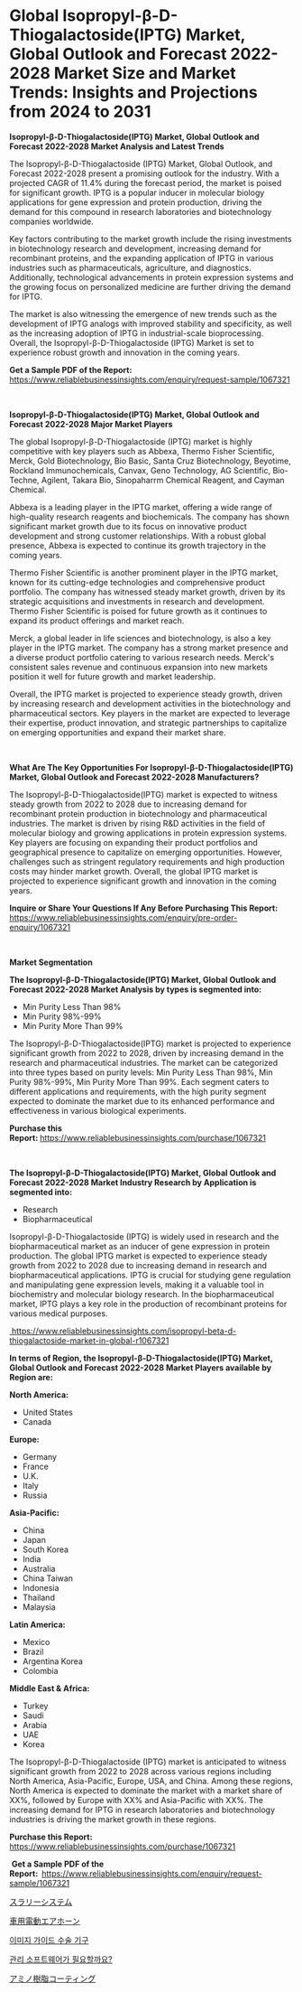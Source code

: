 <p><h1>Global Isopropyl-β-D-Thiogalactoside(IPTG) Market, Global Outlook and Forecast 2022-2028 Market Size and Market Trends: Insights and Projections from 2024 to 2031</h1></p><p><strong>Isopropyl-β-D-Thiogalactoside(IPTG) Market, Global Outlook and Forecast 2022-2028 Market Analysis and Latest Trends</strong></p>
<p><p>The Isopropyl-β-D-Thiogalactoside (IPTG) Market, Global Outlook, and Forecast 2022-2028 present a promising outlook for the industry. With a projected CAGR of 11.4% during the forecast period, the market is poised for significant growth. IPTG is a popular inducer in molecular biology applications for gene expression and protein production, driving the demand for this compound in research laboratories and biotechnology companies worldwide.</p><p>Key factors contributing to the market growth include the rising investments in biotechnology research and development, increasing demand for recombinant proteins, and the expanding application of IPTG in various industries such as pharmaceuticals, agriculture, and diagnostics. Additionally, technological advancements in protein expression systems and the growing focus on personalized medicine are further driving the demand for IPTG.</p><p>The market is also witnessing the emergence of new trends such as the development of IPTG analogs with improved stability and specificity, as well as the increasing adoption of IPTG in industrial-scale bioprocessing. Overall, the Isopropyl-β-D-Thiogalactoside (IPTG) Market is set to experience robust growth and innovation in the coming years.</p></p>
<p><strong>Get a Sample PDF of the Report:&nbsp;</strong> <a href="https://www.reliablebusinessinsights.com/enquiry/request-sample/1067321">https://www.reliablebusinessinsights.com/enquiry/request-sample/1067321</a></p>
<p>&nbsp;</p>
<p><strong>Isopropyl-β-D-Thiogalactoside(IPTG) Market, Global Outlook and Forecast 2022-2028 Major Market Players</strong></p>
<p><p>The global Isopropyl-β-D-Thiogalactoside (IPTG) market is highly competitive with key players such as Abbexa, Thermo Fisher Scientific, Merck, Gold Biotechnology, Bio Basic, Santa Cruz Biotechnology, Beyotime, Rockland Immunochemicals, Canvax, Geno Technology, AG Scientific, Bio-Techne, Agilent, Takara Bio, Sinopaharrm Chemical Reagent, and Cayman Chemical.</p><p>Abbexa is a leading player in the IPTG market, offering a wide range of high-quality research reagents and biochemicals. The company has shown significant market growth due to its focus on innovative product development and strong customer relationships. With a robust global presence, Abbexa is expected to continue its growth trajectory in the coming years.</p><p>Thermo Fisher Scientific is another prominent player in the IPTG market, known for its cutting-edge technologies and comprehensive product portfolio. The company has witnessed steady market growth, driven by its strategic acquisitions and investments in research and development. Thermo Fisher Scientific is poised for future growth as it continues to expand its product offerings and market reach.</p><p>Merck, a global leader in life sciences and biotechnology, is also a key player in the IPTG market. The company has a strong market presence and a diverse product portfolio catering to various research needs. Merck's consistent sales revenue and continuous expansion into new markets position it well for future growth and market leadership.</p><p>Overall, the IPTG market is projected to experience steady growth, driven by increasing research and development activities in the biotechnology and pharmaceutical sectors. Key players in the market are expected to leverage their expertise, product innovation, and strategic partnerships to capitalize on emerging opportunities and expand their market share.</p></p>
<p>&nbsp;</p>
<p><strong>What Are The Key Opportunities For Isopropyl-β-D-Thiogalactoside(IPTG) Market, Global Outlook and Forecast 2022-2028 Manufacturers?</strong></p>
<p><p>The Isopropyl-β-D-Thiogalactoside(IPTG) market is expected to witness steady growth from 2022 to 2028 due to increasing demand for recombinant protein production in biotechnology and pharmaceutical industries. The market is driven by rising R&D activities in the field of molecular biology and growing applications in protein expression systems. Key players are focusing on expanding their product portfolios and geographical presence to capitalize on emerging opportunities. However, challenges such as stringent regulatory requirements and high production costs may hinder market growth. Overall, the global IPTG market is projected to experience significant growth and innovation in the coming years.</p></p>
<p><strong>Inquire or Share Your Questions If Any Before Purchasing This Report:</strong> <a href="https://www.reliablebusinessinsights.com/enquiry/pre-order-enquiry/1067321">https://www.reliablebusinessinsights.com/enquiry/pre-order-enquiry/1067321</a></p>
<p>&nbsp;</p>
<p><strong>Market Segmentation</strong></p>
<p><strong>The Isopropyl-β-D-Thiogalactoside(IPTG) Market, Global Outlook and Forecast 2022-2028 Market Analysis by types is segmented into:</strong></p>
<p><ul><li>Min Purity Less Than 98%</li><li>Min Purity 98%-99%</li><li>Min Purity More Than 99%</li></ul></p>
<p><p>The Isopropyl-β-D-Thiogalactoside(IPTG) market is projected to experience significant growth from 2022 to 2028, driven by increasing demand in the research and pharmaceutical industries. The market can be categorized into three types based on purity levels: Min Purity Less Than 98%, Min Purity 98%-99%, Min Purity More Than 99%. Each segment caters to different applications and requirements, with the high purity segment expected to dominate the market due to its enhanced performance and effectiveness in various biological experiments.</p></p>
<p><strong>Purchase this Report:&nbsp;</strong><a href="https://www.reliablebusinessinsights.com/purchase/1067321">https://www.reliablebusinessinsights.com/purchase/1067321</a></p>
<p>&nbsp;</p>
<p><strong>The Isopropyl-β-D-Thiogalactoside(IPTG) Market, Global Outlook and Forecast 2022-2028 Market Industry Research by Application is segmented into:</strong></p>
<p><ul><li>Research</li><li>Biopharmaceutical</li></ul></p>
<p><p>Isopropyl-β-D-Thiogalactoside (IPTG) is widely used in research and the biopharmaceutical market as an inducer of gene expression in protein production. The global IPTG market is expected to experience steady growth from 2022 to 2028 due to increasing demand in research and biopharmaceutical applications. IPTG is crucial for studying gene regulation and manipulating gene expression levels, making it a valuable tool in biochemistry and molecular biology research. In the biopharmaceutical market, IPTG plays a key role in the production of recombinant proteins for various medical purposes.</p></p>
<p><a href="https://www.reliablebusinessinsights.com/isopropyl-beta-d-thiogalactoside-market-in-global-r1067321">&nbsp;https://www.reliablebusinessinsights.com/isopropyl-beta-d-thiogalactoside-market-in-global-r1067321</a></p>
<p><strong>In terms of Region, the Isopropyl-β-D-Thiogalactoside(IPTG) Market, Global Outlook and Forecast 2022-2028 Market Players available by Region are:</strong></p>
<p>
    <p> <strong> North America: </strong>
        <ul>
            <li>United States</li>
            <li>Canada</li>
        </ul>
        </p> 
    <p> <strong> Europe: </strong>
        <ul>
            <li>Germany</li>
            <li>France</li>
            <li>U.K.</li>
            <li>Italy</li>
            <li>Russia</li>
        </ul>
        </p> 
    <p> <strong> Asia-Pacific: </strong>
        <ul>
            <li>China</li>
            <li>Japan</li>
            <li>South Korea</li>
            <li>India</li>
            <li>Australia</li>
            <li>China Taiwan</li>
            <li>Indonesia</li>
            <li>Thailand</li>
            <li>Malaysia</li>
        </ul>
        </p> 
    <p> <strong> Latin America: </strong>
        <ul>
            <li>Mexico</li>
            <li>Brazil</li>
            <li>Argentina Korea</li>
            <li>Colombia</li>
        </ul>
        </p> 
    <p> <strong> Middle East & Africa: </strong>
        <ul>
            <li>Turkey</li>
            <li>Saudi</li>
            <li>Arabia</li>
            <li>UAE</li>
            <li>Korea</li>
        </ul>
    </p>
    </p>
<p><p>The Isopropyl-β-D-Thiogalactoside (IPTG) market is anticipated to witness significant growth from 2022 to 2028 across various regions including North America, Asia-Pacific, Europe, USA, and China. Among these regions, North America is expected to dominate the market with a market share of XX%, followed by Europe with XX% and Asia-Pacific with XX%. The increasing demand for IPTG in research laboratories and biotechnology industries is driving the market growth in these regions.</p></p>
<p><strong>Purchase this Report: </strong><a href="https://www.reliablebusinessinsights.com/purchase/1067321">https://www.reliablebusinessinsights.com/purchase/1067321</a></p>
<p>&nbsp;<strong>Get a Sample PDF of the Report:&nbsp;&nbsp;</strong><a href="https://www.reliablebusinessinsights.com/enquiry/request-sample/1067321">https://www.reliablebusinessinsights.com/enquiry/request-sample/1067321</a></p>
<p><strong></strong></p>
<p><p><a href="https://medium.com/@camerondowd204/%E3%82%B9%E3%83%A9%E3%83%AA%E3%83%BC%E3%82%B7%E3%82%B9%E3%83%86%E3%83%A0%E5%B8%82%E5%A0%B4-%E7%AB%B6%E4%BA%89%E5%88%86%E6%9E%90-%E5%B8%82%E5%A0%B4%E5%8B%95%E5%90%91-%E3%81%8A%E3%82%88%E3%81%B32031%E5%B9%B4%E3%81%BE%E3%81%A7%E3%81%AE%E4%BA%88%E6%B8%AC-f719abe7a7d3">スラリーシステム</a></p><p><a href="https://github.com/JanickJohns/Market-Research-Report-List-1/blob/main/982328586572.md">車用電動エアホーン</a></p><p><a href="https://medium.com/@bubblebutt879567/%EC%9D%B4%EB%AF%B8%EC%A7%80-%EC%9C%A0%EB%8F%84-%EC%88%98%EC%88%A0-%EA%B8%B0%EA%B8%B0-%EC%8B%9C%EC%9E%A5-2031%EB%85%84%EA%B9%8C%EC%A7%80%EC%9D%98-%EA%B2%BD%ED%96%A5-%EC%98%88%EC%B8%A1-%EB%B0%8F-%EA%B2%BD%EC%9F%81-%EB%B6%84%EC%84%9D-96d6a099bbed">이미지 가이드 수술 기구</a></p><p><a href="https://medium.com/@garyauer906782023/%EA%B4%80%EB%A6%AC-%EC%86%8C%ED%94%84%ED%8A%B8%EC%9B%A8%EC%96%B4-%EC%8B%9C%EC%9E%A5%EC%9D%80-%EC%8B%9C%EC%9E%A5-%EC%A0%90%EC%9C%A0%EC%9C%A8-%EC%8B%9C%EC%9E%A5-%EB%8F%99%ED%96%A5-%EB%B0%8F-%EC%8B%9C%EC%9E%A5-%EC%84%B1%EC%9E%A5%EC%97%90-%EB%8C%80%ED%95%9C-%EC%A0%95%EB%B3%B4%EB%A5%BC-%EC%A0%9C%EA%B3%B5%ED%95%A9%EB%8B%88%EB%8B%A4-e98d0c2985cc">관리 소프트웨어가 필요할까요?</a></p><p><a href="https://github.com/DwightHuels1/Market-Research-Report-List-1/blob/main/445711986571.md">アミノ樹脂コーティング</a></p></p>
